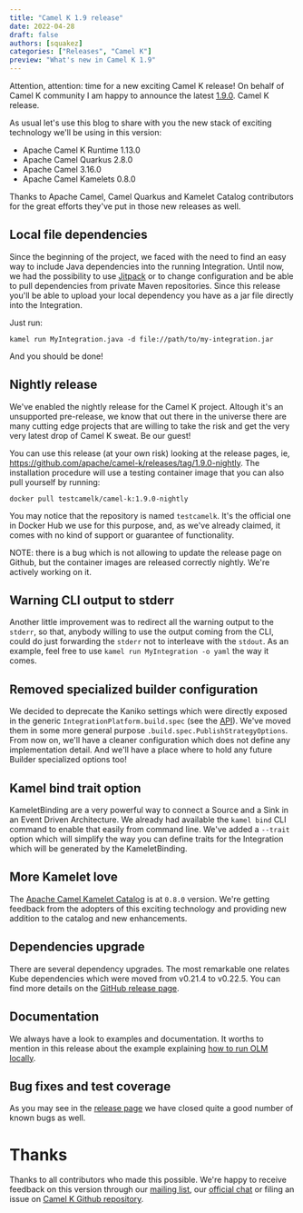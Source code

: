 ```yaml
---
title: "Camel K 1.9 release"
date: 2022-04-28
draft: false
authors: [squakez]
categories: ["Releases", "Camel K"]
preview: "What's new in Camel K 1.9"
---
```


Attention, attention: time for a new exciting Camel K release! On behalf of Camel K community I am happy to announce the latest [1.9.0](https://github.com/apache/camel-k/releases/tag/v1.9.0). Camel K release. 

As usual let's use this blog to share with you the new stack of exciting technology we'll be using in this version:

* Apache Camel K Runtime 1.13.0
* Apache Camel Quarkus 2.8.0
* Apache Camel 3.16.0
* Apache Camel Kamelets 0.8.0

Thanks to Apache Camel, Camel Quarkus and Kamelet Catalog contributors for the great efforts they've put in those new releases as well.

## Local file dependencies

Since the beginning of the project, we faced with the need to find an easy way to include Java dependencies into the running Integration. Until now, we had the possibility to use [Jitpack](https://jitpack.io/) or to change configuration and be able to pull dependencies from private Maven repositories. Since this release you'll be able to upload your local dependency you have as a jar file directly into the Integration.

Just run:
```
kamel run MyIntegration.java -d file://path/to/my-integration.jar
```
And you should be done!

## Nightly release

We've enabled the nightly release for the Camel K project. Altough it's an unsupported pre-release, we know that out there in the universe there are many cutting edge projects that are willing to take the risk and get the very very latest drop of Camel K sweat. Be our guest!

You can use this release (at your own risk) looking at the release pages, ie, https://github.com/apache/camel-k/releases/tag/1.9.0-nightly. The installation procedure will use a testing container image that you can also pull yourself by running:

```
docker pull testcamelk/camel-k:1.9.0-nightly
```

You may notice that the repository is named `testcamelk`. It's the official one in Docker Hub we use for this purpose, and, as we've already claimed, it comes with no kind of support or guarantee of functionality.

NOTE: there is a bug which is not allowing to update the release page on Github, but the container images are released correctly nightly. We're actively working on it.

## Warning CLI output to stderr

Another little improvement was to redirect all the warning output to the `stderr`, so that, anybody willing to use the output coming from the CLI, could do just forwarding the `stderr` not to interleave with the `stdout`. As an example, feel free to use `kamel run MyIntegration -o yaml` the way it comes. 

## Removed specialized builder configuration

We decided to deprecate the Kaniko settings which were directly exposed in the generic `IntegrationPlatform.build.spec` (see the [API](/camel-k/1.9.x/apis/camel-k.html#_camel_apache_org_v1_IntegrationPlatformBuildSpec)). We've moved them in some more general purpose `.build.spec.PublishStrategyOptions`. From now on, we'll have a cleaner configuration which does not define any implementation detail. And we'll have a place where to hold any future Builder specialized options too!

## Kamel bind trait option

KameletBinding are a very powerful way to connect a Source and a Sink in an Event Driven Architecture. We already had available the `kamel bind` CLI command to enable that easily from command line. We've added a `--trait` option which will simplify the way you can define traits for the Integration which will be generated by the KameletBinding.

## More Kamelet love

The [Apache Camel Kamelet Catalog](/camel-kamelets/next/index.html) is at `0.8.0` version. We're getting feedback from the adopters of this exciting technology and providing new addition to the catalog and new enhancements.

## Dependencies upgrade

There are several dependency upgrades. The most remarkable one relates Kube dependencies which were moved from v0.21.4 to v0.22.5. You can find more details on the [GitHub release page](https://github.com/apache/camel-k/releases/tag/v1.9.0).

## Documentation

We always have a look to examples and documentation. It worths to mention in this release about the example explaining [how to run OLM locally](https://github.com/apache/camel-k/tree/release-1.9.x/examples/olm).

## Bug fixes and test coverage

As you may see in the [release page](https://github.com/apache/camel-k/releases/tag/v1.9.0) we have closed quite a good number of known bugs as well.

# Thanks

Thanks to all contributors who made this possible. We're happy to receive feedback on this version through our [mailing list](/community/mailing-list/), our [official chat](https://camel.zulipchat.com/) or filing an issue on [Camel K Github repository](https://github.com/apache/camel-k).
